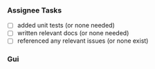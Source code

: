 ### Assignee Tasks

* [ ] added unit tests (or none needed)
* [ ] written relevant docs (or none needed)
* [ ] referenced any relevant issues (or none exist)

### Gui